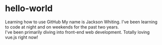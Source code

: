 # hello-world
Learning how to use GitHub
My name is Jackson Whiting.  I've been learning to code at night and on weekends for the past two years.  
I've been primarily diving into front-end web development.
Totally loving vue.js right now!
